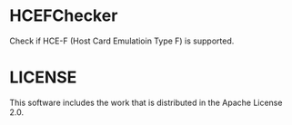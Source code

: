 # HCEFChecker
Check if HCE-F (Host Card Emulatioin Type F) is supported.

# LICENSE
This software includes the work that is distributed in the Apache License 2.0.
